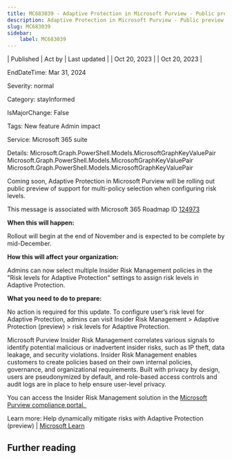```yaml
---
title: MC683039 - Adaptive Protection in Microsoft Purview - Public preview of multi-policy selection
description: Adaptive Protection in Microsoft Purview - Public preview of multi-policy selection
slug: MC683039
sidebar:
    label: MC683039
---
```


| Published | Act by | Last updated |
| Oct 20, 2023 |  | Oct 20, 2023 |

EndDateTime: Mar 31, 2024

Severity: normal

Category: stayInformed

IsMajorChange: False

Tags: New feature Admin impact

Service: Microsoft 365 suite

Details: Microsoft.Graph.PowerShell.Models.MicrosoftGraphKeyValuePair Microsoft.Graph.PowerShell.Models.MicrosoftGraphKeyValuePair Microsoft.Graph.PowerShell.Models.MicrosoftGraphKeyValuePair

<p>Coming soon, Adaptive Protection in Microsoft Purview will be rolling out public preview of support for multi-policy selection when configuring risk levels.</p>
<p>This message is associated with Microsoft 365 Roadmap ID <a href="https://www.microsoft.com/microsoft-365/roadmap?filters=&amp;searchterms=124973" target="_blank">124973</a></p>
<p><b>When this will happen:</b></p>

<p>Rollout will begin at the end of November and is expected to be complete by mid-December.&nbsp;</p>

<p><b>How this will affect your organization:</b></p>

<p>Admins can now select multiple Insider Risk Management policies in the "Risk levels for Adaptive Protection" settings to assign risk levels in Adaptive Protection.&nbsp;</p>
<p><b>What you need to do to prepare:</b></p>
<p>No action is required for this update. To configure user’s risk level for Adaptive Protection, admins can visit Insider Risk Management &gt; Adaptive Protection (preview) &gt; risk levels for Adaptive Protection.</p><p>Microsoft Purview Insider Risk Management correlates various signals to identify potential malicious or inadvertent insider risks, such as IP theft, data leakage, and security violations. Insider Risk Management enables customers to create policies based on their own internal policies, governance, and organizational requirements. Built with privacy by design, users are pseudonymized by default, and role-based access controls and audit logs are in place to help ensure user-level privacy.</p><p>You can access the Insider Risk Management solution in the <a href="https://purview.microsoft.com/compliance" target="_blank">Microsoft Purview compliance portal.&nbsp;</a></p><p>Learn more: Help dynamically mitigate risks with Adaptive Protection (preview) | <a href="https://learn.microsoft.com/purview/insider-risk-management-adaptive-protection#risk-levels" target="_blank">Microsoft Learn</a></p>

## Further reading
